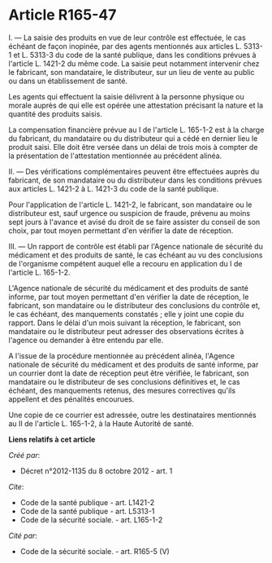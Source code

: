# Article R165-47

I. ― La saisie des produits en vue de leur contrôle est effectuée, le cas échéant de façon inopinée, par des agents
mentionnés aux articles L. 5313-1 et L. 5313-3 du code de la santé publique, dans les conditions prévues à l'article L.
1421-2 du même code. La saisie peut notamment intervenir chez le fabricant, son mandataire, le distributeur, sur un lieu de
vente au public ou dans un établissement de santé. 

Les agents qui effectuent la saisie délivrent à la personne physique ou morale auprès de qui elle est opérée une attestation
précisant la nature et la quantité des produits saisis. 

La compensation financière prévue au I de l'article L. 165-1-2 est à la charge du fabricant, du mandataire ou du distributeur
qui a cédé en dernier lieu le produit saisi. Elle doit être versée dans un délai de trois mois à compter de la présentation
de l'attestation mentionnée au précédent alinéa. 

II. ― Des vérifications complémentaires peuvent être effectuées auprès du fabricant, de son mandataire ou du distributeur
dans les conditions prévues aux articles L. 1421-2 à L. 1421-3 du code de la santé publique. 

Pour l'application de l'article L. 1421-2, le fabricant, son mandataire ou le distributeur est, sauf urgence ou suspicion de
fraude, prévenu au moins sept jours à l'avance et avisé du droit de se faire assister du conseil de son choix, par tout moyen
permettant d'en vérifier la date de réception. 

III. ― Un rapport de contrôle est établi par l'Agence nationale de sécurité du médicament et des produits de santé, le cas
échéant au vu des conclusions de l'organisme compétent auquel elle a recouru en application du I de l'article L. 165-1-2. 

L'Agence nationale de sécurité du médicament et des produits de santé informe, par tout moyen permettant d'en vérifier la
date de réception, le fabricant, son mandataire ou le distributeur des conclusions du contrôle et, le cas échéant, des
manquements constatés ; elle y joint une copie du rapport. Dans le délai d'un mois suivant la réception, le fabricant, son
mandataire ou le distributeur peut adresser des observations écrites à l'agence ou demander à être entendu par elle. 

A l'issue de la procédure mentionnée au précédent alinéa, l'Agence nationale de sécurité du médicament et des produits de
santé informe, par un courrier dont la date de réception peut être vérifiée, le fabricant, son mandataire ou le distributeur
de ses conclusions définitives et, le cas échéant, des manquements retenus, des mesures correctives qu'ils appellent et des
pénalités encourues. 

Une copie de ce courrier est adressée, outre les destinataires mentionnés au II de l'article L. 165-1-2, à la Haute Autorité
de santé.

**Liens relatifs à cet article**

_Créé par_:

  - Décret n°2012-1135 du 8 octobre 2012 - art. 1

_Cite_:

  - Code de la santé publique - art. L1421-2
  - Code de la santé publique - art. L5313-1
  - Code de la sécurité sociale. - art. L165-1-2

_Cité par_:

  - Code de la sécurité sociale. - art. R165-5 (V)
